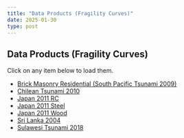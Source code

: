 ```yaml
---
title: "Data Products (Fragility Curves)"
date: 2025-01-30
type: post
---
```


## Data Products (Fragility Curves)

Click on any item below to load them.

<ul>
    <li><a href="#Samoa" onclick="showContent('brick-masonry')">Brick Masonry Residential (South Pacific Tsunami 2009)</a></li>
    <li><a href="#chilean-tsunami" onclick="showContent('chilean-tsunami')">Chilean Tsunami 2010</a></li>
    <li><a href="#japan-rc" onclick="showContent('japan-rc')">Japan 2011 RC</a></li>
    <li><a href="#japan-steel" onclick="showContent('japan-steel')">Japan 2011 Steel</a></li>
    <li><a href="#japan-wood" onclick="showContent('japan-wood')">Japan 2011 Wood</a></li>
    <li><a href="#sri-lanka" onclick="showContent('sri-lanka')">Sri Lanka 2004</a></li>
    <li><a href="#sulawesi" onclick="showContent('sulawesi')">Sulawesi Tsunami 2018</a></li>
</ul>

<!-- HTML Blocks for Each File -->
<div id="brick-masonry" style="display:none;">
    <iframe src="/htmlfragility/Brick masonry residential_South Pacific Tsunami 2009_M1.html" width="100%" height="800px"></iframe>
    <iframe src="/htmlfragility/Brick masonry residential_South Pacific Tsunami 2009_M2.html" width="100%" height="800px"></iframe>
    <iframe src="/htmlfragility/Brick masonry residential_South Pacific Tsunami 2009_M3.html" width="100%" height="800px"></iframe>
</div>

<div id="chilean-tsunami" style="display:none;">
    <iframe src="/htmlfragility/Chilean Tsunami 2010_M1.html" width="100%" height="800px"></iframe>
    <iframe src="/htmlfragility/Chilean Tsunami 2010_M2.html" width="100%" height="800px"></iframe>
    <iframe src="/htmlfragility/Chilean Tsunami 2010_M3.html" width="100%" height="800px"></iframe>
</div>

<div id="japan-rc-1storey" style="display:none;">
    <iframe src="/htmlfragility/Japan 2011 RC, 1 storey_M1.html" width="100%" height="800px"></iframe>
    <iframe src="/htmlfragility/Japan 2011 RC, 1 storey_M2.html" width="100%" height="800px"></iframe>
    <iframe src="/htmlfragility/Japan 2011 RC, 1 storey_M3.html" width="100%" height="800px"></iframe>
</div>

<div id="japan-rc-2storey" style="display:none;">
    <iframe src="/htmlfragility/Japan 2011 RC, 2 storey_M1.html" width="100%" height="800px"></iframe>
    <iframe src="/htmlfragility/Japan 2011 RC, 2 storey_M2.html" width="100%" height="800px"></iframe>
    <iframe src="/htmlfragility/Japan 2011 RC, 2 storey_M3.html" width="100%" height="800px"></iframe>
</div>

<div id="japan-rc-3storeyand more" style="display:none;">
    <iframe src="/htmlfragility/Japan 2011 RC, 3 storey and more_M1.html" width="100%" height="800px"></iframe>
    <iframe src="/htmlfragility/Japan 2011 RC, 3 storey and more_M2.html" width="100%" height="800px"></iframe>
    <iframe src="/htmlfragility/Japan 2011 RC, 3 storey and more_M3.html" width="100%" height="800px"></iframe>
</div>

<div id="japan-rc" style="display:none;">
    <iframe src="/htmlfragility/Japan 2011 RC_M1.html" width="100%" height="800px"></iframe>
    <iframe src="/htmlfragility/Japan 2011 RC_M2.html" width="100%" height="800px"></iframe>
    <iframe src="/htmlfragility/Japan 2011 RC_M3.html" width="100%" height="800px"></iframe>
</div>

<div id="japan-steel" style="display:none;">
    <iframe src="/htmlfragility/Japan 2011 Steel_M1.html" width="100%" height="800px"></iframe>
    <iframe src="/htmlfragility/Japan 2011 Steel_M2.html" width="100%" height="800px"></iframe>
    <iframe src="/htmlfragility/Japan 2011 Steel_M3.html" width="100%" height="800px"></iframe>
</div>

<div id="japan-wood" style="display:none;">
    <iframe src="/htmlfragility/Japan 2011 Wood_M1.html" width="100%" height="800px"></iframe>
    <iframe src="/htmlfragility/Japan 2011 Wood_M2.html" width="100%" height="800px"></iframe>
    <iframe src="/htmlfragility/Japan 2011 Wood_M3.html" width="100%" height="800px"></iframe>
</div>

<div id="japan-wood-1storey" style="display:none;">
    <iframe src="/htmlfragility/Japan 2011 Wood, 1 storey_M1.html" width="100%" height="800px"></iframe>
    <iframe src="/htmlfragility/Japan 2011 Wood, 1 storey_M2.html" width="100%" height="800px"></iframe>
    <iframe src="/htmlfragility/Japan 2011 Wood, 1 storey_M3.html" width="100%" height="800px"></iframe>
</div>

<div id="japan-wood-2storey" style="display:none;">
    <iframe src="/htmlfragility/Japan 2011 Wood, 2 storey_M1.html" width="100%" height="800px"></iframe>
    <iframe src="/htmlfragility/Japan 2011 Wood, 2 storey_M2.html" width="100%" height="800px"></iframe>
    <iframe src="/htmlfragility/Japan 2011 Wood, 2 storey_M3.html" width="100%" height="800px"></iframe>
</div>

<div id="japan-wood-3storeyandmore" style="display:none;">
    <iframe src="/htmlfragility/Japan 2011 Wood, 3 storey and more_M1.html" width="100%" height="800px"></iframe>
    <iframe src="/htmlfragility/Japan 2011 Wood, 3 storey and more_M2.html" width="100%" height="800px"></iframe>
    <iframe src="/htmlfragility/Japan 2011 Wood, 3 storey and more_M3.html" width="100%" height="800px"></iframe>
</div>

<div id="japan-cargoB" style="display:none;">
    <iframe src="/htmlfragility/Japan_CargoHandling_B_M1.html" width="100%" height="800px"></iframe>
    <iframe src="/htmlfragility/Japan_CargoHandling_B_M2.html" width="100%" height="800px"></iframe>
    <iframe src="/htmlfragility/Japan_CargoHandling_B_M3.html" width="100%" height="800px"></iframe>
</div>

<div id="japan-cargoI" style="display:none;">
    <iframe src="/htmlfragility/Japan_CargoHandling_I_M1.html" width="100%" height="800px"></iframe>
    <iframe src="/htmlfragility/Japan_CargoHandling_I_M2.html" width="100%" height="800px"></iframe>
    <iframe src="/htmlfragility/Japan_CargoHandling_I_M3.html" width="100%" height="800px"></iframe>
</div>

<div id="japan-chemicalB" style="display:none;">
    <iframe src="/htmlfragility/Japan_Chemical_B_M1.html" width="100%" height="800px"></iframe>
    <iframe src="/htmlfragility/Japan_Chemical_B_M2.html" width="100%" height="800px"></iframe>
    <iframe src="/htmlfragility/Japan_Chemical_B_M3.html" width="100%" height="800px"></iframe>
</div>

<div id="japan-chemicalI" style="display:none;">
    <iframe src="/htmlfragility/Japan_Chemical_I_M1.html" width="100%" height="800px"></iframe>
    <iframe src="/htmlfragility/Japan_Chemical_I_M2.html" width="100%" height="800px"></iframe>
    <iframe src="/htmlfragility/Japan_Chemical_B_I_M3.html" width="100%" height="800px"></iframe>
</div>


<div id="sri-lanka" style="display:none;">
    <iframe src="/htmlfragility/SriLanka2004_Ambalangoda_M1.html" width="100%" height="800px"></iframe>
    <iframe src="/htmlfragility/SriLanka2004_Ambalangoda_M2.html" width="100%" height="800px"></iframe>
    <iframe src="/htmlfragility/SriLanka2004_Ambalangoda_M3.html" width="100%" height="800px"></iframe>
</div>

<div id="sulawesi" style="display:none;">
    <iframe src="/htmlfragility/Sulawesi Tsunami 2018_M1.html" width="100%" height="800px"></iframe>
    <iframe src="/htmlfragility/Sulawesi Tsunami 2018_M2.html" width="100%" height="800px"></iframe>
    <iframe src="/htmlfragility/Sulawesi Tsunami 2018_M3.html" width="100%" height="800px"></iframe>
</div>

<script>
function showContent(id) {
    const sections = ['brick-masonry', 'chilean-tsunami', 'japan-rc-1storey', 'japan-rc-2storey', 'japan-rc-3storeyandmore',  'japan-rc', 'japan-steel', 'japan-wood', 'japan-wood-1storey', 'japan-wood-2storey', 'japan-wood-3storeyandmore', 'japan-cargoB', 'japan-cargoI', 'japan-chemicalB', 'japan-chemicalI', 'sri-lanka', 'sulawesi'];
    sections.forEach(section => {
        document.getElementById(section).style.display = 'none';
    });
    document.getElementById(id).style.display = 'block';
}
</script>